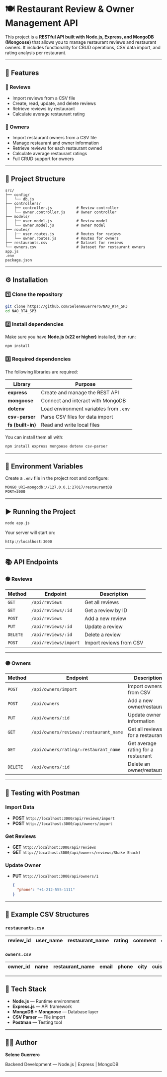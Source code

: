 # 🍽️ Restaurant Review & Owner Management API

This project is a **RESTful API built with Node.js, Express, and MongoDB (Mongoose)** that allows you to manage restaurant reviews and restaurant owners.
It includes functionality for CRUD operations, CSV data import, and rating analysis per restaurant.

---

## 🚀 Features

### 🔹 Reviews

* Import reviews from a CSV file
* Create, read, update, and delete reviews
* Retrieve reviews by restaurant
* Calculate average restaurant rating

### 🔹 Owners

* Import restaurant owners from a CSV file
* Manage restaurant and owner information
* Retrieve reviews for each restaurant owned
* Calculate average restaurant ratings
* Full CRUD support for owners

---

## 🧱 Project Structure

```
src/
├── config/
│   └── db.js
├── controllers/
│   ├── controller.js           # Review controller
│   └── owner.controller.js     # Owner controller
├── models/
│   ├── user.model.js           # Review model
│   └── owner.model.js          # Owner model
├── routes/
│   ├── user.routes.js          # Routes for reviews
│   └── owner.routes.js         # Routes for owners
├── restaurants.csv             # Dataset for reviews
└── owners.csv                  # Dataset for restaurant owners
app.js
.env
package.json
```

---

## ⚙️ Installation

### 1️⃣ Clone the repository

```bash
git clone https://github.com/SeleneGuerrero/NAO_RT4_SP3
cd NAO_RT4_SP3
```

### 2️⃣ Install dependencies

Make sure you have **Node.js (v22 or higher)** installed, then run:

```bash
npm install
```

### 3️⃣ Required dependencies

The following libraries are required:

| Library           | Purpose                                |
| ----------------- | -------------------------------------- |
| **express**       | Create and manage the REST API         |
| **mongoose**      | Connect and interact with MongoDB      |
| **dotenv**        | Load environment variables from `.env` |
| **csv-parser**    | Parse CSV files for data import        |
| **fs (built-in)** | Read and write local files             |

You can install them all with:

```bash
npm install express mongoose dotenv csv-parser
```

---

## 🧩 Environment Variables

Create a `.env` file in the project root and configure:

```
MONGO_URI=mongodb://127.0.0.1:27017/restaurantDB
PORT=3000
```

---

## ▶️ Running the Project

```bash
node app.js
```

Your server will start on:

```
http://localhost:3000
```

---

## 📚 API Endpoints

### 🟢 Reviews

| Method   | Endpoint              | Description             |
| -------- | --------------------- | ----------------------- |
| `GET`    | `/api/reviews`        | Get all reviews         |
| `GET`    | `/api/reviews/:id`    | Get a review by ID      |
| `POST`   | `/api/reviews`        | Add a new review        |
| `PUT`    | `/api/reviews/:id`    | Update a review         |
| `DELETE` | `/api/reviews/:id`    | Delete a review         |
| `POST`   | `/api/reviews/import` | Import reviews from CSV |

---

### 🟣 Owners

| Method   | Endpoint                               | Description                         |
| -------- | -------------------------------------- | ----------------------------------- |
| `POST`   | `/api/owners/import`                   | Import owners from CSV              |
| `POST`   | `/api/owners`                          | Add a new owner/restaurant          |
| `PUT`    | `/api/owners/:id`                      | Update owner information            |
| `GET`    | `/api/owners/reviews/:restaurant_name` | Get all reviews for a restaurant    |
| `GET`    | `/api/owners/rating/:restaurant_name`  | Get average rating for a restaurant |
| `DELETE` | `/api/owners/:id`                      | Delete an owner/restaurant          |

---

## 🧪 Testing with Postman

### Import Data

* **POST** `http://localhost:3000/api/reviews/import`
* **POST** `http://localhost:3000/api/owners/import`

### Get Reviews

* **GET** `http://localhost:3000/api/reviews`
* **GET** `http://localhost:3000/api/owners/reviews/Shake Shack)`

### Update Owner

* **PUT** `http://localhost:3000/api/owners/1`

  ```json
  {
    "phone": "+1-212-555-1111"
  }
  ```

---

## 🧾 Example CSV Structures

### `restaurants.csv`

| review_id | user_name | restaurant_name | rating | comment        | city        | cuisine  |
| --------- | --------- | --------------- | ------ | -------------- | ----------- | -------- |


### `owners.csv`

| owner_id | name         | restaurant_name | email                 | phone        | city        | cuisine |
| -------- | ------------ | --------------- | --------------------- | ------------ | ----------- | ------- |


---

## 🧠 Tech Stack

* **Node.js** — Runtime environment
* **Express.js** — API framework
* **MongoDB + Mongoose** — Database layer
* **CSV Parser** — File import
* **Postman** — Testing tool

---

## 👨‍💻 Author

**Selene Guerrero**

Backend Development — Node.js | Express | MongoDB

---




